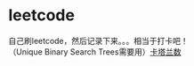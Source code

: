 # leetcode
自己刷leetcode，然后记录下来。。。相当于打卡吧！  
（Unique Binary Search Trees需要用）[卡塔兰数](https://zh.wikipedia.org/wiki/%E5%8D%A1%E5%A1%94%E5%85%B0%E6%95%B0)
